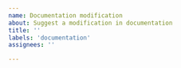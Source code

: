 ```yaml
---
name: Documentation modification
about: Suggest a modification in documentation
title: ''
labels: 'documentation'
assignees: ''

---
```




